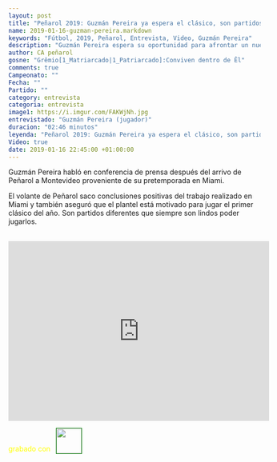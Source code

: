```yaml
---
layout: post
title: "Peñarol 2019: Guzmán Pereira ya espera el clásico, son partidos diferentes"
name: 2019-01-16-guzman-pereira.markdown
keywords: "Fútbol, 2019, Peñarol, Entrevista, Video, Guzmán Pereira"
description: "Guzmán Pereira espera su oportunidad para afrontar un nuevo clásico con Peñarol son partidos diferentes que son lindos de jugarlos aseguró el volante aurinegro en conferencia de prensa, el clásico es la semana que viene, el primero de órden amistoso"
author: CA peñarol
gosne: "Grêmio[1_Matriarcado|1_Patriarcado]:Conviven dentro de Êl"
comments: true
Campeonato: ""
Fecha: ""
Partido: ""
category: entrevista
categoria: entrevista
image1: https://i.imgur.com/FAKWjNh.jpg
entrevistado: "Guzmán Pereira (jugador)"
duracion: "02:46 minutos"
leyenda: "Peñarol 2019: Guzmán Pereira ya espera el clásico, son partidos diferentes"
Video: true
date: 2019-01-16 22:45:00 +01:00:00
---
```


Guzmán Pereira habló en conferencia de prensa después del arrivo de Peñarol a Montevideo proveniente de su pretemporada en Miami.

El volante de Peñarol saco conclusiones positivas del trabajo realizado en Miami y también aseguró que el plantel está motivado para jugar el primer clásico del año. Son partidos diferentes que siempre son lindos poder jugarlos.

<br>

<iframe width="521" height="360" src="https://www.youtube.com/embed/3f768uZmZdM" frameborder="0" allow="accelerometer; autoplay; encrypted-media; gyroscope; picture-in-picture" allowfullscreen></iframe>

<span style="color:yellow;margin-top:0px;">grabado con</span> <a href="http://ffmpeg.org"><img src="{{ site.url }}/images/ffmpeg.png" width="50px" style="border:1px solid green;vertical-align: sub;margin-left:7px;"></a>
